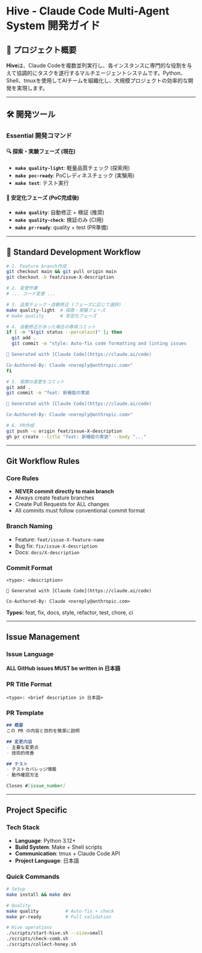 # Hive - Claude Code Multi-Agent System 開発ガイド

## 🐝 プロジェクト概要

**Hive**は、Claude Codeを複数並列実行し、各インスタンスに専門的な役割を与えて協調的にタスクを遂行するマルチエージェントシステムです。Python、Shell、tmuxを使用してAIチームを組織化し、大規模プロジェクトの効率的な開発を実現します。

---

## 🛠️ 開発ツール

### Essential 開発コマンド

#### 🔍 探索・実験フェーズ (現在)
- **`make quality-light`**: 軽量品質チェック (探索用)
- **`make poc-ready`**: PoCレディネスチェック (実験用)
- **`make test`**: テスト実行

#### 🚀 安定化フェーズ (PoC完成後)
- **`make quality`**: 自動修正 + 検証 (推奨)
- **`make quality-check`**: 検証のみ (CI用)
- **`make pr-ready`**: quality + test (PR準備)

---

## 🔄 Standard Development Workflow

```bash
# 1. Feature branch作成
git checkout main && git pull origin main
git checkout -b feat/issue-X-description

# 2. 変更作業
# ... コード変更 ...

# 3. 品質チェック・自動修正 (フェーズに応じて選択)
make quality-light  # 探索・実験フェーズ
# make quality      # 安定化フェーズ

# 4. 自動修正があった場合の専用コミット
if [ -n "$(git status --porcelain)" ]; then
  git add .
  git commit -m "style: Auto-fix code formatting and linting issues

🤖 Generated with [Claude Code](https://claude.ai/code)

Co-Authored-By: Claude <noreply@anthropic.com>"
fi

# 5. 実際の変更をコミット
git add .
git commit -m "feat: 新機能の実装

🤖 Generated with [Claude Code](https://claude.ai/code)

Co-Authored-By: Claude <noreply@anthropic.com>"

# 6. PR作成
git push -u origin feat/issue-X-description
gh pr create --title "feat: 新機能の実装" --body "..."
```

---

## Git Workflow Rules

### Core Rules
- **NEVER commit directly to main branch**
- Always create feature branches
- Create Pull Requests for ALL changes
- All commits must follow conventional commit format

### Branch Naming
- Feature: `feat/issue-X-feature-name`
- Bug fix: `fix/issue-X-description`
- Docs: `docs/X-description`

### Commit Format
```
<type>: <description>

🤖 Generated with [Claude Code](https://claude.ai/code)

Co-Authored-By: Claude <noreply@anthropic.com>
```

**Types:** feat, fix, docs, style, refactor, test, chore, ci

---

## Issue Management

### Issue Language
**ALL GitHub issues MUST be written in 日本語**

### PR Title Format
```
<type>: <brief description in 日本語>
```

### PR Template
```markdown
## 概要
この PR の内容と目的を簡潔に説明

## 変更内容
- 主要な変更点
- 技術的改善

## テスト
- テストカバレッジ情報
- 動作確認方法

Closes #[issue_number]
```

---

## Project Specific

### Tech Stack
- **Language**: Python 3.12+
- **Build System**: Make + Shell scripts
- **Communication**: tmux + Claude Code API
- **Project Language**: 日本語

### Quick Commands
```bash
# Setup
make install && make dev

# Quality
make quality          # Auto-fix + check
make pr-ready         # Full validation

# Hive operations
./scripts/start-hive.sh --size=small
./scripts/check-comb.sh
./scripts/collect-honey.sh
```